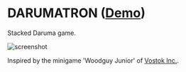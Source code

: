 DARUMATRON ([Demo](https://darumatron.glitch.me/))
======================
Stacked Daruma game.

![screenshot](https://abagames.github.io/darumatron/screenshot.gif)

Inspired by the minigame 'Woodguy Junior' of [Vostok Inc.](http://badlandindie.com/vostok-inc/).

